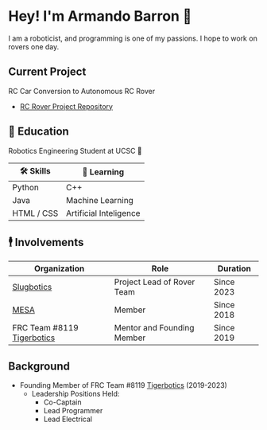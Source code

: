 # Hey! I'm Armando Barron 👋
I am a roboticist, and programming is one of my passions. I hope to work on rovers one day.

## Current Project
RC Car Conversion to Autonomous RC Rover
- [RC Rover Project Repository](https://github.com/Mando8119/RC-Rover-Project)

## 📖 Education
Robotics Engineering Student at UCSC 🤖

| 🛠 Skills | 🧐 Learning |
| --- | --- |
| Python | C++ |
| Java | Machine Learning |
| HTML / CSS | Artificial Inteligence |

## 🕴️ Involvements
| Organization | Role | Duration |
| --- | --- | --- |
| [Slugbotics](https://github.com/Slugbotics) | Project Lead of Rover Team | Since 2023 |
| [MESA](https://mesausa.org/) | Member | Since 2018 |
| FRC Team #8119 [Tigerbotics](https://github.com/Imperial-High-School-TigerBotics) | Mentor and Founding Member | Since 2019 |

## Background
- Founding Member of FRC Team #8119 [Tigerbotics](https://github.com/Imperial-High-School-TigerBotics) (2019-2023)
    - Leadership Positions Held:
        - Co-Captain
        - Lead Programmer
        - Lead Electrical
